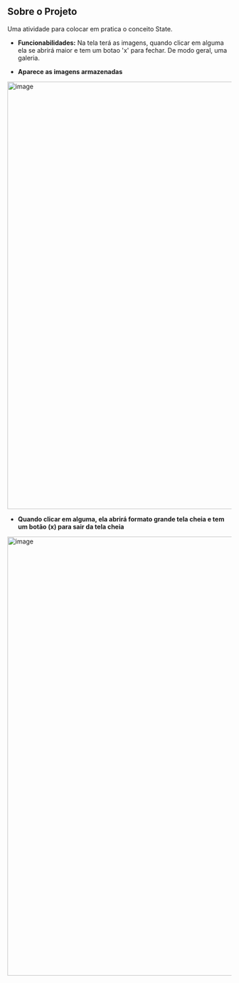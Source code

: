 ## Sobre o Projeto
Uma atividade para colocar em pratica o conceito State.

- **Funcionabilidades:** Na tela terá as imagens, quando clicar em alguma ela se abrirá maior e tem um botao 'x' para fechar. De modo geral, uma galeria.

- **Aparece as imagens armazenadas**
<img width="1467" height="960" alt="image" src="https://github.com/user-attachments/assets/8325f88d-6165-49c9-abdc-434d9293a8da" />

- **Quando clicar em alguma, ela abrirá formato grande tela cheia e tem um botão (x) para sair da tela cheia**
<img width="1711" height="986" alt="image" src="https://github.com/user-attachments/assets/c342d9e6-e51e-40cd-8030-5b815e87eacc" />

